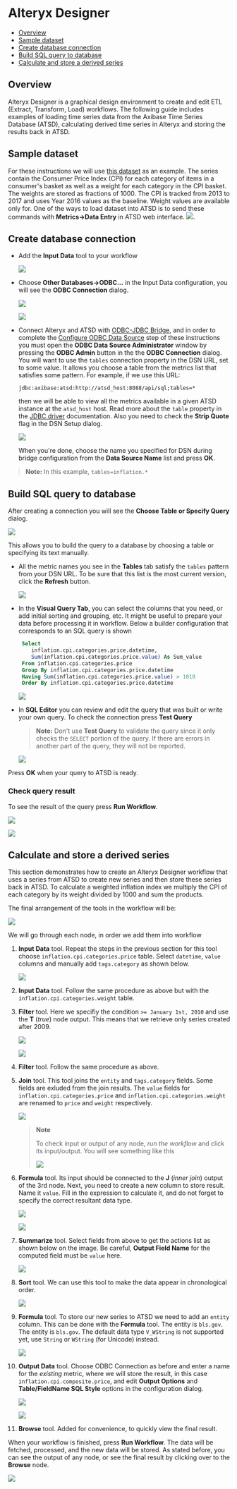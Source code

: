 # Alteryx Designer

- [Overview](#overview)
- [Sample dataset](#sample-dataset)
- [Create database connection](#create-database-connection)
- [Build SQL query to database](#build-sql-query-to-database)
- [Calculate and store a derived series](#calculate-and-store-derived-series)

## Overview

Alteryx Designer is a graphical design environment to create and edit ETL (Extract, Transform, Load) workflows. The following guide includes examples of loading time series data from the Axibase Time Series Database (ATSD), calculating derived time series in Alteryx and storing the results back in ATSD.

## Sample dataset

For these instructions we will use [this dataset](resources/commands.txt)
as an example. The series contain the Consumer Price Index (CPI) for each category
of items in a consumer's basket as well as a weight for each category in the CPI
basket. The weights are stored as fractions of 1000. The CPI is tracked from 2013 to
2017 and uses Year 2016 values as the baseline. Weight values are available only for.
One of the ways to load dataset into ATSD is to send these commands with
**Metrics→Data Entry** in ATSD web interface.
![](images/metrics_entry.png).

## Create database connection

- Add the **Input Data** tool to your workflow

  ![](images/input_data.png)

- Choose **Other Databases→ODBC...** in the Input Data configuration, you will see the
  **ODBC Connection** dialog.

  ![](images/choose_odbc.png)

  ![](images/no_dsn.png)

- Connect Alteryx and ATSD with [ODBC-JDBC Bridge](../odbc/README.md), and in
  order to complete the [Configure ODBC Data Source](../odbc/README.md#configure-odbc-data-source)
  step of these instructions you must open the **ODBC Data Source Administrator**
  window by pressing the **ODBC Admin** button in the the **ODBC Connection** dialog. You will
  want to use the `tables` connection property in the DSN URL, set to some
  value. It allows you choose a table from the metrics list that satisfies some pattern.
  For example, if we use this URL:
  ```text
  jdbc:axibase:atsd:http://atsd_host:8088/api/sql;tables=*
  ```
  then we will be able to view all the metrics available in a given ATSD instance at the
  `atsd_host` host.
  Read more about the `table` property in the [JDBC driver](https://github.com/axibase/atsd-jdbc#jdbc-connection-properties-supported-by-driver) documentation.
  Also you need to check the **Strip Quote** flag in the DSN Setup dialog.

  ![](images/odbc_quotes.png)

  When you're done, choose the name you specified for DSN during bridge
  configuration from the **Data Source Name** list and press **OK**.

> **Note:**
> In this example, `tables=inflation.*`

## Build SQL query to database

After creating a connection you will see the **Choose Table or Specify Query** dialog.

![](images/choose_table.png)

This allows you to build the query to a database by choosing a table or specifying
its text manually.

- All the metric names you see in the **Tables** tab satisfy the `tables` pattern from
  your DSN URL. To be sure that this list is the most current version, click
  the **Refresh** button.

  ![](images/metrics_list.png)

- In the **Visual Query Tab**, you can select the columns that you need, or add initial
  sorting and grouping, etc. It might be useful to prepare your
  data before processing it in workflow. Below a builder configuration
  that corresponds to an SQL query is shown

  ```sql
   Select
      inflation.cpi.categories.price.datetime,
      Sum(inflation.cpi.categories.price.value) As Sum_value
   From inflation.cpi.categories.price
   Group By inflation.cpi.categories.price.datetime
   Having Sum(inflation.cpi.categories.price.value) > 1010
   Order By inflation.cpi.categories.price.datetime
  ```

  ![](images/visual_builder.png)

- In **SQL Editor** you can review and edit the query that was built or write
  your own query. To check the connection press **Test Query**

  > **Note:**
  > Don't use **Test Query** to validate the query since it only checks the `SELECT`
  > portion of the query. If there are errors in another part of the query, they will
  > not be reported.

  ![](images/sql_editor.png)

Press **OK** when your query to ATSD is ready.

### Check query result

To see the result of the query press **Run Workflow**.

![](images/run_workflow.png)

![](images/results.png)

## Calculate and store a derived series

This section demonstrates how to create an Alteryx Designer workflow that uses a
series from ATSD to create new series and then store these series back in ATSD.
To calculate a weighted inflation index we multiply the CPI of each category by
its weight divided by 1000 and sum the products.

The final arrangement of the tools in the workflow will be:

![](images/workflow.png)

We will go through each node, in order we add them into workflow

1. **Input Data** tool.
   Repeat the steps in the previous section for this tool choose
   `inflation.cpi.categories.price` table. Select `datetime`,
   `value` columns and manually add `tags.category` as shown below.

   ![](images/select_columns.png)

2. **Input Data** tool. Follow the same procedure as above but with the
   `inflation.cpi.categories.weight` table.

3. **Filter** tool. Here we specifiy the condition `>= January 1st, 2010`
   and use the **T** (_true_) node output. This means that we retrieve only
   series created after 2009.

   ![](images/filter.png)

   ![](images/true_output.png)

4. **Filter** tool. Follow the same procedure as above.

5. **Join** tool. This tool joins the `entity` and `tags.category` fields.
   Some fields are exluded from the join results. The `value` fields for
   `inflation.cpi.categories.price` and `inflation.cpi.categories.weight`
   are renamed to `price` and `weight` respectively.

   ![](images/join.png)

   > **Note**
   >
   > To check input or output of any node, _run the workflow_ and click its
   > input/output. You will see something like this
   >
   > ![](images/join_output.png)

6. **Formula** tool. Its input should be connected to the **J** (_inner join_)
   output of the 3rd node. Next, you need to create a new column to store result.
   Name it `value`. Fill in the expression to calculate it, and do not
   forget to specify the correct resultant data type.

   ![](images/add_column.png)

   ![](images/formula.png)

7. **Summarize** tool. Select fields from above to get the actions list as shown
   below on the image. Be careful, **Output Field Name** for the computed field
   must be `value` here.

   ![](images/summarize.png)

8. **Sort** tool. We can use this tool to make the data appear in chronological order.

   ![](images/sort.png)

9. **Formula** tool. To store our new series to ATSD we need to add an `entity`
   column. This can be done with the **Formula** tool. The entity is `bls.gov`.
   The entity is `bls.gov`. The default data type `V_WString` is not supported
   yet, use `String` or `WString` (for Unicode) instead.

   ![](images/entity.png)

10. **Output Data** tool. Choose ODBC Connection as before and enter a name for
    the _existing_ metric, where we will store the result, in this case
    `inflation.cpi.composite.price`, and edit **Output Options** and
    **Table/FieldName SQL Style** options in the configuration dialog.

    ![](images/metric_name.png)

    ![](images/output.png)

11. **Browse** tool. Added for convenience, to quickly view the final result.

When your workflow is finished, press **Run Workflow**.
The data will be fetched, processed, and the new data will be stored. As stated
before, you can see the output of any node, or see the final result by clicking
over to the **Browse** node.

   ![](images/calc_results.png)
